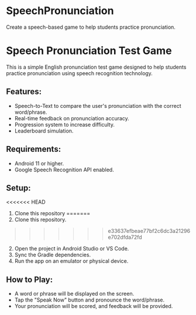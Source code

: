# SpeechPronunciation
Create a speech-based game to help students practice pronunciation.
# Speech Pronunciation Test Game

This is a simple English pronunciation test game designed to help students practice pronunciation using speech recognition technology.

## Features:
- Speech-to-Text to compare the user's pronunciation with the correct word/phrase.
- Real-time feedback on pronunciation accuracy.
- Progression system to increase difficulty.
- Leaderboard simulation.

## Requirements:
- Android 11 or higher.
- Google Speech Recognition API enabled.

## Setup:
<<<<<<< HEAD
1. Clone this repository
=======
1. Clone this repository.
>>>>>>> e33637efbeae77bf2c6dc3a21296e702dfda72fd
2. Open the project in Android Studio or VS Code.
3. Sync the Gradle dependencies.
4. Run the app on an emulator or physical device.

## How to Play:
- A word or phrase will be displayed on the screen.
- Tap the "Speak Now" button and pronounce the word/phrase.
- Your pronunciation will be scored, and feedback will be provided.

